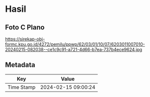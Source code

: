 # Hasil

## Foto C Plano

https://sirekap-obj-formc.kpu.go.id/4272/pemilu/ppwp/62/03/01/10/07/6203011007010-20240215-082038--ce1c9c91-a721-4d66-b7ea-737b4ece9624.jpg


## Metadata

| Key        | Value               |
| ---------- | ------------------- |
| Time Stamp | 2024-02-15 09:00:24 |



